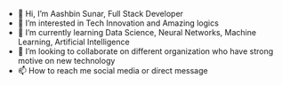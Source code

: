 - 👋 Hi, I’m Aashbin Sunar, Full Stack Developer
- 👀 I’m interested in Tech Innovation and Amazing logics
- 🌱 I’m currently learning Data Science, Neural Networks, Machine Learning, Artificial Intelligence
- 💞️ I’m looking to collaborate on different organization who have strong motive on new technology
- 📫 How to reach me social media or direct message

<!---
amazed11/amazed11 is a ✨ special ✨ repository because its `README.md` (this file) appears on your GitHub profile.
You can click the Preview link to take a look at your changes.
--->
